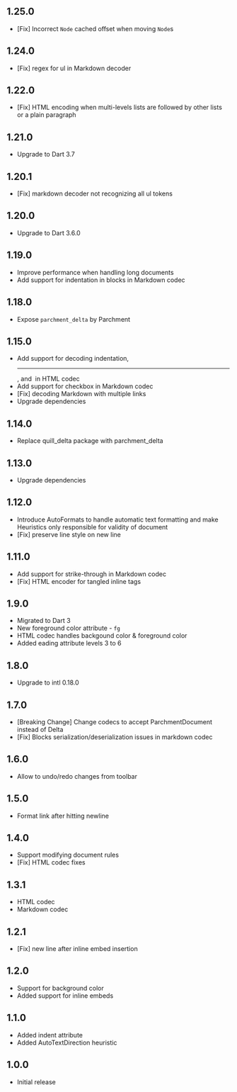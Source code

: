 ## 1.25.0

* [Fix] Incorrect `Node` cached offset when moving `Node`s

## 1.24.0

* [Fix] regex for ul in Markdown decoder

## 1.22.0

* [Fix] HTML encoding when multi-levels lists are followed by other lists or a plain paragraph

## 1.21.0

* Upgrade to Dart 3.7

## 1.20.1

* [Fix] markdown decoder not recognizing all ul tokens

## 1.20.0

* Upgrade to Dart 3.6.0

## 1.19.0

* Improve performance when handling long documents
* Add support for indentation in blocks in Markdown codec

## 1.18.0

* Expose `parchment_delta` by Parchment

## 1.15.0

* Add support for decoding indentation, <hr>, and <img> in HTML codec 
* Add support for checkbox in Markdown codec
* [Fix] decoding Markdown with multiple links
* Upgrade dependencies

## 1.14.0

* Replace quill_delta package with parchment_delta

## 1.13.0

* Upgrade dependencies

## 1.12.0

* Introduce AutoFormats to handle automatic text formatting and make Heuristics only responsible for validity of document
* [Fix] preserve line style on new line

## 1.11.0

* Add support for strike-through in Markdown codec
* [Fix] HTML encoder for tangled inline tags

## 1.9.0

* Migrated to Dart 3
* New foreground color attribute - `fg`
* HTML codec handles backgound color & foreground color
* Added eading attribute levels 3 to 6

## 1.8.0

* Upgrade to intl 0.18.0

## 1.7.0

* [Breaking Change] Change codecs to accept ParchmentDocument instead of Delta
* [Fix] Blocks serialization/deserialization issues in markdown codec

## 1.6.0

* Allow to undo/redo changes from toolbar

## 1.5.0

* Format link after hitting newline

## 1.4.0

* Support modifying document rules
* [Fix] HTML codec fixes

## 1.3.1

* HTML codec
* Markdown codec

## 1.2.1

* [Fix] new line after inline embed insertion

## 1.2.0

* Support for background color
* Added support for inline embeds

## 1.1.0

* Added indent attribute
* Added AutoTextDirection heuristic

## 1.0.0

* Initial release
